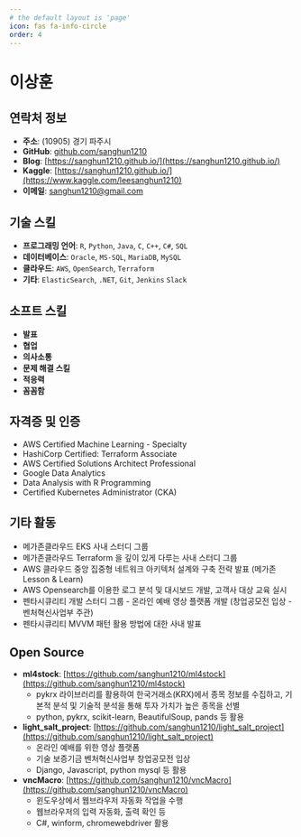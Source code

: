 ```yaml
---
# the default layout is 'page'
icon: fas fa-info-circle
order: 4
---
```


# **이상훈**

## **연락처 정보**
- **주소**: (10905) 경기 파주시 
- **GitHub**: [github.com/sanghun1210](https://github.com/sanghun1210)
- **Blog**: [https://sanghun1210.github.io/](https://sanghun1210.github.io/)
- **Kaggle**: [https://sanghun1210.github.io/](https://www.kaggle.com/leesanghun1210)
- **이메일**: [sanghun1210@gmail.com](mailto:sanghun1210@gmail.com)

## **기술 스킬**
- **프로그래밍 언어**: `R`, `Python`, `Java`, `C`, `C++`, `C#`, `SQL`
- **데이터베이스**: `Oracle`, `MS-SQL`, `MariaDB`, `MySQL`
- **클라우드**: `AWS`, `OpenSearch`, `Terraform`
- **기타**: `ElasticSearch`, `.NET`, `Git`, `Jenkins` `Slack`


## **소프트 스킬**
- **발표** 
- **협업** 
- **의사소통** 
- **문제 해결 스킬** 
- **적응력** 
- **꼼꼼함** 

## **자격증 및 인증**
- AWS Certified Machine Learning - Specialty 
- HashiCorp Certified: Terraform Associate 
- AWS Certified Solutions Architect Professional 
- Google Data Analytics 
- Data Analysis with R Programming 
- Certified Kubernetes Administrator (CKA)


## **기타 활동**
- 메가존클라우드 EKS 사내 스터디 그룹 
- 메가존클라우드 Terraform 을 깊이 있게 다루는 사내 스터디 그룹 
- AWS 클라우드 중앙 집중형 네트워크 아키텍처 설계와 구축 전략 발표 (메가존 Lesson & Learn)
- AWS Opensearch를 이용한 로그 분석 및 대시보드 개발, 고객사 대상 교육 실시
- 펜타시큐리티 개발 스터디 그룹 - 온라인 예배 영상 플랫폼 개발 (창업공모전 입상 - 벤처혁신사업부 주관)
- 펜타시큐리티 MVVM 패턴 활용 방법에 대한 사내 발표

## **Open Source**
- **ml4stock**: [https://github.com/sanghun1210/ml4stock](https://github.com/sanghun1210/ml4stock)
  - pykrx 라이브러리를 활용하여 한국거래소(KRX)에서 종목 정보를 수집하고, 기본적 분석 및 기술적 분석을 통해 투자 가치가 높은 종목을 선별
  - python, pykrx, scikit-learn, BeautifulSoup, pands 등 활용
- **light_salt_project**: [https://github.com/sanghun1210/light_salt_project](https://github.com/sanghun1210/light_salt_project)
  - 온라인 예배를 위한 영상 플랫폼
  - 기술 보증기금 벤처혁신사업부 창업공모전 입상
  - Django, Javascript, python mysql 등 활용
- **vncMacro**: [https://github.com/sanghun1210/vncMacro](https://github.com/sanghun1210/vncMacro)
  - 윈도우상에서 웹브라우저 자동화 작업을 수행
  - 웹브라우저의 입력 자동화, 출력 확인 등
  - C#, winform, chromewebdriver 활용







